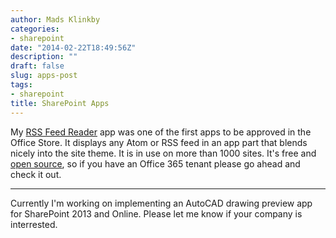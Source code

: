 ```yaml
---
author: Mads Klinkby
categories:
- sharepoint
date: "2014-02-22T18:49:56Z"
description: ""
draft: false
slug: apps-post
tags:
- sharepoint
title: SharePoint Apps
---
```



<span style="float:right;margin:0 0 1rem 1rem"><amp-img src="http://az158878.vo.msecnd.net/marketing/Partner_21474838144/Product_42949674191/Asset_7a94bed3-c852-414d-b39c-609de212afff/AppIcon.gif" style="padding:0" width="96" height="96"></amp-img></span>My [RSS Feed Reader](https://store.office.com/klinkby-rss-feed-reader-WA104056019.aspx?assetid=WA104056019) app was one of the first apps to be approved in the Office Store. It displays any Atom or RSS feed in an app part that blends nicely into the site theme. It is in use on more than 1000 sites. It's free and [open source](https://bitbucket.org/klinkby/spapp-feedreader/), so if you have an Office 365 tenant please go ahead and check it out. 
<span style="clear:both"></span>
* * *

Currently I'm working on implementing an AutoCAD drawing preview app for SharePoint 2013 and Online. Please let me know if your company is interrested.


